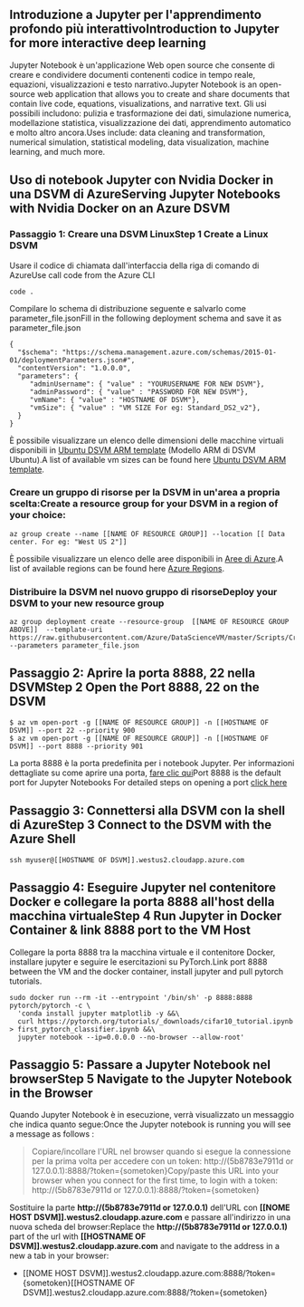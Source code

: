 ## <a name="introduction-to-jupyter-for-more-interactive-deep-learning"></a><span data-ttu-id="882ee-101">Introduzione a Jupyter per l'apprendimento profondo più interattivo</span><span class="sxs-lookup"><span data-stu-id="882ee-101">Introduction to Jupyter for more interactive deep learning</span></span> 

<span data-ttu-id="882ee-102">Jupyter Notebook è un'applicazione Web open source che consente di creare e condividere documenti contenenti codice in tempo reale, equazioni, visualizzazioni e testo narrativo.</span><span class="sxs-lookup"><span data-stu-id="882ee-102">Jupyter Notebook is an open-source web application that allows you to create and share documents that contain live code, equations, visualizations, and narrative text.</span></span> <span data-ttu-id="882ee-103">Gli usi possibili includono: pulizia e trasformazione dei dati, simulazione numerica, modellazione statistica, visualizzazione dei dati, apprendimento automatico e molto altro ancora.</span><span class="sxs-lookup"><span data-stu-id="882ee-103">Uses include: data cleaning and transformation, numerical simulation, statistical modeling, data visualization, machine learning, and much more.</span></span>

## <a name="serving-jupyter-notebooks-with-nvidia-docker-on-an-azure-dsvm"></a><span data-ttu-id="882ee-104">Uso di notebook Jupyter con Nvidia Docker in una DSVM di Azure</span><span class="sxs-lookup"><span data-stu-id="882ee-104">Serving Jupyter Notebooks with Nvidia Docker on an Azure DSVM</span></span>

### <a name="step-1-create-a-linux-dsvm"></a><span data-ttu-id="882ee-105">Passaggio 1: Creare una DSVM Linux</span><span class="sxs-lookup"><span data-stu-id="882ee-105">Step 1 Create a Linux DSVM</span></span>

<span data-ttu-id="882ee-106">Usare il codice di chiamata dall'interfaccia della riga di comando di Azure</span><span class="sxs-lookup"><span data-stu-id="882ee-106">Use call code from the Azure CLI</span></span>

```
code .
```

<span data-ttu-id="882ee-107">Compilare lo schema di distribuzione seguente e salvarlo come parameter_file.json</span><span class="sxs-lookup"><span data-stu-id="882ee-107">Fill in the following deployment schema and save it as parameter_file.json</span></span>

``` 
{ 
  "$schema": "https://schema.management.azure.com/schemas/2015-01-01/deploymentParameters.json#",
  "contentVersion": "1.0.0.0",
  "parameters": {
     "adminUsername": { "value" : "YOURUSERNAME FOR NEW DSVM"},
     "adminPassword": { "value" : "PASSWORD FOR NEW DSVM"},
     "vmName": { "value" : "HOSTNAME OF DSVM"},
     "vmSize": { "value" : "VM SIZE For eg: Standard_DS2_v2"},
  }
}
```

<span data-ttu-id="882ee-108">È possibile visualizzare un elenco delle dimensioni delle macchine virtuali disponibili in [Ubuntu DSVM ARM template](https://azure.microsoft.com/global-infrastructure/services/?WT.mc_id=blog-learning-abornst) (Modello ARM di DSVM Ubuntu).</span><span class="sxs-lookup"><span data-stu-id="882ee-108">A list of available vm sizes can be found here [Ubuntu DSVM ARM template](https://azure.microsoft.com/global-infrastructure/services/?WT.mc_id=blog-learning-abornst).</span></span>


### <a name="create-a-resource-group-for-your-dsvm-in-a-region-of-your-choice"></a><span data-ttu-id="882ee-109">Creare un gruppo di risorse per la DSVM in un'area a propria scelta:</span><span class="sxs-lookup"><span data-stu-id="882ee-109">Create a resource group for your DSVM in a region of your choice:</span></span>
```
az group create --name [[NAME OF RESOURCE GROUP]] --location [[ Data center. For eg: "West US 2"]]
```

<span data-ttu-id="882ee-110">È possibile visualizzare un elenco delle aree disponibili in [Aree di Azure](https://github.com/Azure/DataScienceVM/blob/master/Scripts/CreateDSVM/Ubuntu/azuredeploy.json).</span><span class="sxs-lookup"><span data-stu-id="882ee-110">A list of available regions can be found here [Azure Regions](https://github.com/Azure/DataScienceVM/blob/master/Scripts/CreateDSVM/Ubuntu/azuredeploy.json).</span></span>

### <a name="deploy-your-dsvm-to-your-new-resource-group"></a><span data-ttu-id="882ee-111">Distribuire la DSVM nel nuovo gruppo di risorse</span><span class="sxs-lookup"><span data-stu-id="882ee-111">Deploy your DSVM to your new resource group</span></span>

```
az group deployment create --resource-group  [[NAME OF RESOURCE GROUP ABOVE]]  --template-uri https://raw.githubusercontent.com/Azure/DataScienceVM/master/Scripts/CreateDSVM/Ubuntu/azuredeploy.json --parameters parameter_file.json
```

## <a name="step-2-open-the-port-8888-22-on-the-dsvm"></a><span data-ttu-id="882ee-112">Passaggio 2: Aprire la porta 8888, 22 nella DSVM</span><span class="sxs-lookup"><span data-stu-id="882ee-112">Step 2 Open the Port 8888, 22 on the DSVM</span></span> 

```
$ az vm open-port -g [[NAME OF RESOURCE GROUP]] -n [[HOSTNAME OF DSVM]] --port 22 --priority 900
$ az vm open-port -g [[NAME OF RESOURCE GROUP]] -n [[HOSTNAME OF DSVM]] --port 8888 --priority 901
```

<span data-ttu-id="882ee-113">La porta 8888 è la porta predefinita per i notebook Jupyter. Per informazioni dettagliate su come aprire una porta, [fare clic qui](https://docs.microsoft.com/azure/virtual-machines/windows/nsg-quickstart-portal?WT.mc_id=blog-medium-abornst)</span><span class="sxs-lookup"><span data-stu-id="882ee-113">Port 8888 is the default port for Jupyter Notebooks For detailed steps on opening a port [click here](https://docs.microsoft.com/azure/virtual-machines/windows/nsg-quickstart-portal?WT.mc_id=blog-medium-abornst)</span></span>
 
## <a name="step-3-connect-to-the-dsvm-with-the-azure-shell"></a><span data-ttu-id="882ee-114">Passaggio 3: Connettersi alla DSVM con la shell di Azure</span><span class="sxs-lookup"><span data-stu-id="882ee-114">Step 3 Connect to the DSVM with the Azure Shell</span></span> 
 
``` 
ssh myuser@[[HOSTNAME OF DSVM]].westus2.cloudapp.azure.com 
``` 

## <a name="step-4-run-jupyter-in-docker-container--link-8888-port-to-the-vm-host"></a><span data-ttu-id="882ee-115">Passaggio 4: Eseguire Jupyter nel contenitore Docker e collegare la porta 8888 all'host della macchina virtuale</span><span class="sxs-lookup"><span data-stu-id="882ee-115">Step 4 Run Jupyter in Docker Container & link 8888 port to the VM Host</span></span> 

<span data-ttu-id="882ee-116">Collegare la porta 8888 tra la macchina virtuale e il contenitore Docker, installare jupyter e seguire le esercitazioni su PyTorch.</span><span class="sxs-lookup"><span data-stu-id="882ee-116">Link port 8888 between the VM and the docker container, install jupyter and pull pytorch tutorials.</span></span>  

```  
sudo docker run --rm -it --entrypoint '/bin/sh' -p 8888:8888 pytorch/pytorch -c \
  'conda install jupyter matplotlib -y &&\
  curl https://pytorch.org/tutorials/_downloads/cifar10_tutorial.ipynb > first_pytorch_classifier.ipynb &&\
  jupyter notebook --ip=0.0.0.0 --no-browser --allow-root'
``` 

## <a name="step-5-navigate-to-the-jupyter-notebook-in-the-browser"></a><span data-ttu-id="882ee-117">Passaggio 5: Passare a Jupyter Notebook nel browser</span><span class="sxs-lookup"><span data-stu-id="882ee-117">Step 5 Navigate to the Jupyter Notebook in the Browser</span></span> 

<span data-ttu-id="882ee-118">Quando Jupyter Notebook è in esecuzione, verrà visualizzato un messaggio che indica quanto segue:</span><span class="sxs-lookup"><span data-stu-id="882ee-118">Once the Jupyter notebook is running you will see a message as follows :</span></span> 

> <span data-ttu-id="882ee-119">Copiare/incollare l'URL nel browser quando si esegue la connessione per la prima volta per accedere con un token: http://(5b8783e7911d or 127.0.0.1):8888/?token={sometoken}</span><span class="sxs-lookup"><span data-stu-id="882ee-119">Copy/paste this URL into your browser when you connect for the first time, to login with a token: http://(5b8783e7911d or 127.0.0.1):8888/?token={sometoken}</span></span>

<span data-ttu-id="882ee-120">Sostituire la parte **http://(5b8783e7911d or 127.0.0.1)** dell'URL con **[[NOME HOST DSVM]].westus2.cloudapp.azure.com** e passare all'indirizzo in una nuova scheda del browser:</span><span class="sxs-lookup"><span data-stu-id="882ee-120">Replace the **http://(5b8783e7911d or 127.0.0.1)** part of the url with **[[HOSTNAME OF DSVM]].westus2.cloudapp.azure.com** and navigate to the address  in a new a tab in your browser:</span></span>
- <span data-ttu-id="882ee-121">[[NOME HOST DSVM]].westus2.cloudapp.azure.com:8888/?token={sometoken}</span><span class="sxs-lookup"><span data-stu-id="882ee-121">[[HOSTNAME OF DSVM]].westus2.cloudapp.azure.com:8888/?token={sometoken}</span></span>
